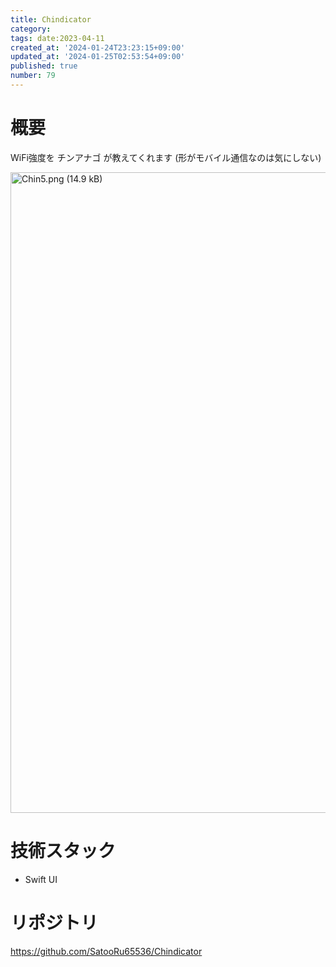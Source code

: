 ```yaml
---
title: Chindicator
category:
tags: date:2023-04-11
created_at: '2024-01-24T23:23:15+09:00'
updated_at: '2024-01-25T02:53:54+09:00'
published: true
number: 79
---
```


# 概要
WiFi強度を チンアナゴ が教えてくれます
(形がモバイル通信なのは気にしない)

<img width="1025" alt="Chin5.png (14.9 kB)" src="https://img.esa.io/uploads/production/attachments/21347/2024/01/24/148142/654c8126-fdd7-4969-a2d5-f3e9a94c8490.png">

# 技術スタック
- Swift UI

# リポジトリ
https://github.com/SatooRu65536/Chindicator

